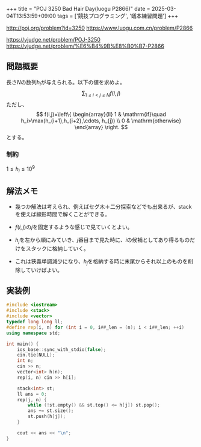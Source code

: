 +++
title = "POJ 3250 Bad Hair Day(luogu P2866)"
date = 2025-03-04T13:53:59+09:00
tags = ['競技プログラミング', '蟻本練習問題']
+++

http://poj.org/problem?id=3250
https://www.luogu.com.cn/problem/P2866

https://vjudge.net/problem/POJ-3250
https://vjudge.net/problem/%E6%B4%9B%E8%B0%B7-P2866
<!--more-->
## 問題概要
長さ$N$の数列$h_i$が与えられる。以下の値を求めよ。
$$
\sum_{1\leq i<j\leq N}f(i,j)
$$
ただし、
$$
f(i,j)=\left\{
\begin{array}{ll}
1 & \mathrm{if}\quad h_i>\max(h_{i+1},h_{i+2},\cdots, h_{j}) \\
0 & \mathrm{otherwise}
\end{array}
\right.
$$
とする。
### 制約
$1\leq h_i\leq 10^9$

## 解法メモ
- 幾つか解法は考えられ、例えばセグ木＋二分探索などでも出来るが、stackを使えば線形時間で解くことができる。

- $f(i,j)$の$j$を固定するような感じで見ていくとよい。

- $h_j$を左から順にみていき、$j$番目まで見た時に、$i$の候補としてあり得るものだけをスタックに格納していく。
- これは狭義単調減少になり、$h_j$を格納する時に末尾からそれ以上のものを削除していけばよい。

## 実装例
```cpp
#include <iostream>
#include <stack>
#include <vector>
typedef long long ll;
#define rep(i, n) for (int i = 0, i##_len = (n); i < i##_len; ++i)
using namespace std;

int main() {
    ios_base::sync_with_stdio(false);
    cin.tie(NULL);
    int n;
    cin >> n;
    vector<int> h(n);
    rep(i, n) cin >> h[i];

    stack<int> st;
    ll ans = 0;
    rep(j, n) {
        while (!st.empty() && st.top() <= h[j]) st.pop();
        ans += st.size();
        st.push(h[j]);
    }

    cout << ans << "\n";
}
```